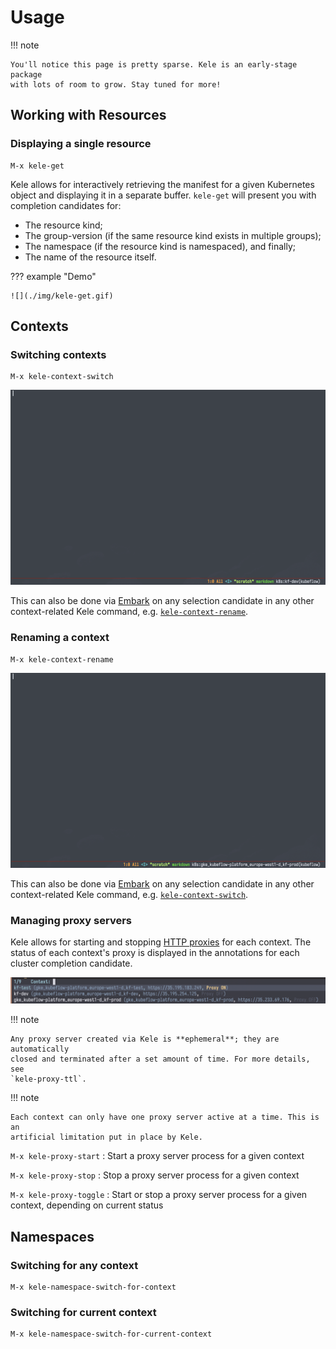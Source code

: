 # Usage

!!! note

    You'll notice this page is pretty sparse. Kele is an early-stage package
    with lots of room to grow. Stay tuned for more!

## Working with Resources

### Displaying a single resource

```
M-x kele-get
```

Kele allows for interactively retrieving the manifest for a given Kubernetes
object and displaying it in a separate buffer. `kele-get` will present you
with completion candidates for:

- The resource kind;
- The group-version (if the same resource kind exists in multiple groups);
- The namespace (if the resource kind is namespaced), and finally;
- The name of the resource itself.

??? example "Demo"

    ![](./img/kele-get.gif)

## Contexts

### Switching contexts

```
M-x kele-context-switch
```

![](./img/context-switch.gif)

This can also be done via [Embark] on any selection candidate in any other
context-related Kele command, e.g. [`kele-context-rename`](#renaming-a-context).

### Renaming a context

```
M-x kele-context-rename
```

![](./img/context-rename.gif)

This can also be done via [Embark] on any selection candidate in any other
context-related Kele command, e.g. [`kele-context-switch`](#switching-contexts).

### Managing proxy servers

Kele allows for starting and stopping [HTTP
proxies](https://kubernetes.io/docs/tasks/extend-kubernetes/http-proxy-access-api/)
for each context. The status of each context's proxy is displayed in the
annotations for each cluster completion candidate.

![](./img/proxy-status-completion.png)

!!! note

    Any proxy server created via Kele is **ephemeral**; they are automatically
    closed and terminated after a set amount of time. For more details, see
    `kele-proxy-ttl`.

!!! note

    Each context can only have one proxy server active at a time. This is an
    artificial limitation put in place by Kele.

`M-x kele-proxy-start`
: Start a proxy server process for a given context

`M-x kele-proxy-stop`
: Stop a proxy server process for a given context

`M-x kele-proxy-toggle`
: Start or stop a proxy server process for a given context, depending on current status

## Namespaces

### Switching for any context

```
M-x kele-namespace-switch-for-context
```

### Switching for current context

```
M-x kele-namespace-switch-for-current-context
```

[Embark]: https://github.com/oantolin/embark
